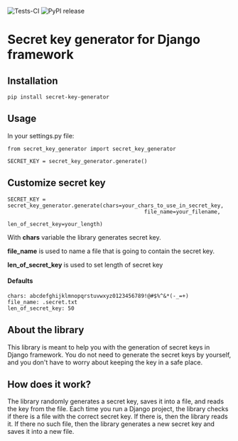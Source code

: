 ![Tests-CI](https://github.com/PickBas/django_secret_key_generator/workflows/Tests-CI/badge.svg)
![PyPI release](https://github.com/PickBas/django_secret_key_generator/workflows/PyPI%20release/badge.svg)
# Secret key generator for Django framework

## Installation

    pip install secret-key-generator


## Usage
In your settings.py file:
    
    from secret_key_generator import secret_key_generator
    
    SECRET_KEY = secret_key_generator.generate()
    
## Customize secret key

    SECRET_KEY = secret_key_generator.generate(chars=your_chars_to_use_in_secret_key,
                                               file_name=your_filename,
                                               len_of_secret_key=your_length)
                                               
With **chars** variable the library generates secret key.

**file_name** is used to name a file that is going to contain the secret key.

**len_of_secret_key** is used to set length of secret key
                                               
#### Defaults
    chars: abcdefghijklmnopqrstuvwxyz0123456789!@#$%^&*(-_=+)
    file_name: .secret.txt
    len_of_secret_key: 50
    
## About the library
This library is meant to help you with the generation of secret keys in Django framework. You do not need to generate the secret keys by yourself, and you don't have to worry about keeping the key in a safe place. 

## How does it work?
The library randomly generates a secret key, saves it into a file, and reads the key from the file. Each time you run a Django project, the library checks if there is a file with the correct secret key. If there is, then the library reads it. If there no such file, then the library generates a new secret key and saves it into a new file.
